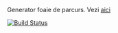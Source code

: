 
Generator foaie de parcurs. Vezi [aici](https://foaie-de-parcurs.azurewebsites.net/)

[![Build Status](https://travis-ci.org/adam-gligor/foaie-de-parcurs.svg?branch=master)](https://travis-ci.org/adam-gligor/foaie-de-parcurs)


